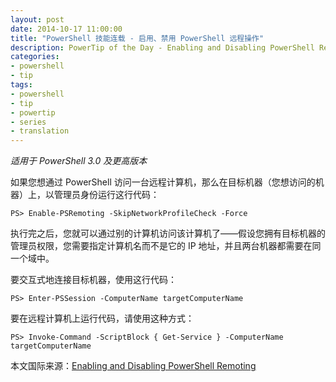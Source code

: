 ```yaml
---
layout: post
date: 2014-10-17 11:00:00
title: "PowerShell 技能连载 - 启用、禁用 PowerShell 远程操作"
description: PowerTip of the Day - Enabling and Disabling PowerShell Remoting
categories:
- powershell
- tip
tags:
- powershell
- tip
- powertip
- series
- translation
---
```

_适用于 PowerShell 3.0 及更高版本_

如果您想通过 PowerShell 访问一台远程计算机，那么在目标机器（您想访问的机器）上，以管理员身份运行这行代码：

    PS> Enable-PSRemoting -SkipNetworkProfileCheck -Force  

执行完之后，您就可以通过别的计算机访问该计算机了——假设您拥有目标机器的管理员权限，您需要指定计算机名而不是它的 IP 地址，并且两台机器都需要在同一个域中。

要交互式地连接目标机器，使用这行代码：

    PS> Enter-PSSession -ComputerName targetComputerName 

要在远程计算机上运行代码，请使用这种方式：

    PS> Invoke-Command -ScriptBlock { Get-Service } -ComputerName targetComputerName

<!--more-->
本文国际来源：[Enabling and Disabling PowerShell Remoting](http://community.idera.com/powershell/powertips/b/tips/posts/enabling-and-disabling-powershell-remoting)
